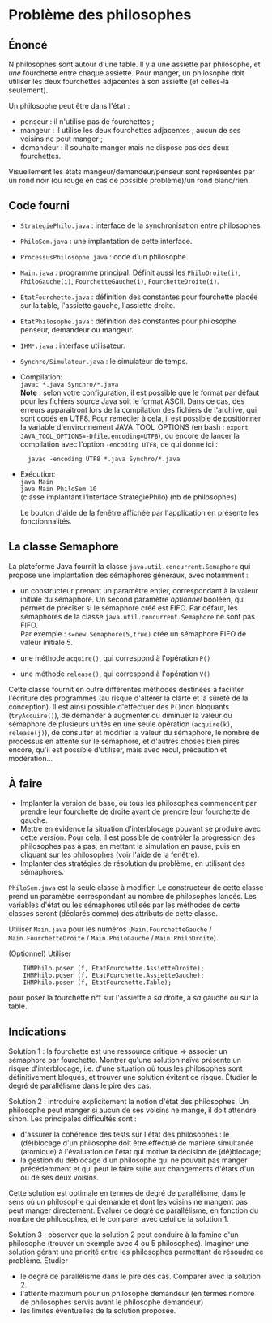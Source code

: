 Problème des philosophes
========================

Énoncé
------

N philosophes sont autour d'une table. Il y a une assiette par philosophe,
et *une* fourchette entre chaque assiette. Pour manger, un philosophe
doit utiliser les deux fourchettes adjacentes à son assiette (et celles-là
seulement).

Un philosophe peut être dans l'état :

- penseur : il n'utilise pas de fourchettes ;
- mangeur : il utilise les deux fourchettes adjacentes ; aucun de ses
  voisins ne peut manger ;
- demandeur : il souhaite manger mais ne dispose pas des deux fourchettes.

Visuellement les états mangeur/demandeur/penseur sont représentés par un
rond noir (ou rouge en cas de possible problème)/un rond blanc/rien.

Code fourni
-----------
- `StrategiePhilo.java` : interface de la synchronisation entre philosophes.
- `PhiloSem.java` : une implantation de cette interface.
- `ProcessusPhilosophe.java` : code d'un philosophe.
- `Main.java` : programme principal.
  Définit aussi les `PhiloDroite(i)`, `PhiloGauche(i)`, `FourchetteGauche(i)`,
  `FourchetteDroite(i)`.
- `EtatFourchette.java` : définition des constantes pour fourchette placée
  sur la table, l'assiette gauche, l'assiette droite.
- `EtatPhilosophe.java` : définition des constantes pour philosophe penseur,
  demandeur ou mangeur.
- `IHM*.java` : interface utilisateur.
- `Synchro/Simulateur.java` : le simulateur de temps.

- Compilation:  
        `javac *.java Synchro/*.java`  
         **Note** :  selon votre configuration, il est possible que le format par défaut 
        pour les fichiers source Java soit le format ASCII. Dans ce cas, des erreurs 
        apparaitront lors de la compilation des fichiers de l'archive, qui sont codés en UTF8.
        Pour remédier à cela, il est possible de positionner la variable d'environnement
         JAVA\_TOOL_OPTIONS (en bash : `export JAVA_TOOL_OPTIONS=-Dfile.encoding=UTF8`), 
         ou encore de lancer la compilation avec l'option `-encoding UTF8`, ce qui donne ici :
        
        javac -encoding UTF8 *.java Synchro/*.java

- Exécution:  
        `java Main`  
        `java Main PhiloSem 10`  
         (classe implantant l'interface StrategiePhilo) (nb de philosophes)
         
	Le bouton d'aide de la fenêtre affichée par l'application en présente 
	les fonctionnalités.
	
La classe Semaphore
--------------------
La plateforme Java fournit la classe `java.util.concurrent.Semaphore` qui propose 
une implantation des sémaphores généraux, avec notamment :

- un constructeur prenant un paramètre entier, correspondant à la valeur initiale 
du sémaphore. Un second paramètre *optionnel* booléen, qui permet de préciser si 
le sémaphore créé est FIFO. Par défaut, les sémaphores de 
la classe `java.util.concurrent.Semaphore` ne sont pas FIFO.       
        Par exemple : `s=new Semaphore(5,true)` crée un sémaphore FIFO de valeur initiale 5.
        
- une méthode `acquire()`, qui correspond à l'opération `P()`
- une méthode `release()`, qui correspond à l'opération `V()`

Cette classe fournit en outre différentes méthodes destinées
 à faciliter l'écriture des programmes (au risque d'altérer la clarté et la sûreté 
 de la conception). Il est ainsi possible d'effectuer des `P()`non bloquants (`tryAcquire()`),
  de demander à augmenter ou diminuer la valeur du sémaphore de plusieurs unités en 
  une seule opération (`acquire(k)`, `release(j)`), de consulter et modifier 
  la valeur du sémaphore, le nombre de processus en attente sur le sémaphore, et 
  d'autres choses bien pires encore, qu'il est possible d'utiliser, 
  mais avec recul, précaution et modération...

À faire
-------

- Implanter la version de base, où tous les philosophes commencent par prendre leur 
fourchette de droite avant de prendre leur fourchette de gauche. 
- Mettre en évidence la situation d'interblocage pouvant se produire avec cette version. 
Pour cela, il est possible de contrôler la progression des philosophes pas à pas, en mettant
la simulation en pause, puis en cliquant sur les philosophes (voir l'aide de la fenêtre).
- Implanter des stratégies de résolution du problème, en utilisant des sémaphores.

`PhiloSem.java` est la seule classe à modifier. Le constructeur de cette classe prend
un paramètre correspondant au nombre de philosophes lancés. Les variables d'état ou
les sémaphores utilisés par les méthodes de cette classes seront (déclarés comme) des
attributs de cette classe.

Utiliser `Main.java` pour les numéros (`Main.FourchetteGauche` /
`Main.FourchetteDroite` / `Main.PhiloGauche` / `Main.PhiloDroite`).

(Optionnel) Utiliser

        IHMPhilo.poser (f, EtatFourchette.AssietteDroite);
        IHMPhilo.poser (f, EtatFourchette.AssietteGauche);
        IHMPhilo.poser (f, EtatFourchette.Table);

pour poser la fourchette n°f sur l'assiette à *sa* droite, à *sa* gauche ou
sur la table.

Indications
-----------

Solution 1 : la fourchette est une ressource critique => associer un
sémaphore par fourchette. Montrer qu'une solution naïve présente un risque
d'interblocage, i.e. d'une situation où tous les philosophes sont
définitivement bloqués, et trouver une solution évitant ce risque. Étudier
le degré de parallélisme dans le pire des cas.

Solution 2 : introduire explicitement la notion d'état des philosophes. Un
philosophe peut manger si aucun de ses voisins ne mange, il doit attendre
sinon. Les principales difficultés sont :

- d'assurer la cohérence des tests sur l'état des philosophes : le (dé)blocage d'un 
   philosophe doit être effectué de manière simultanée (atomique) à l'évaluation de
   l'état qui motive la décision de (dé)blocage;
- la gestion du déblocage d'un philosophe qui ne pouvait pas manger précédemment et qui
   peut le faire suite aux changements d'états d'un ou de ses deux voisins.

Cette solution est optimale en termes de degré de parallélisme, dans
le sens où un philosophe qui demande et dont les voisins ne mangent pas peut
manger directement. Evaluer ce degré de parallélisme, en fonction du nombre
de philosophes, et le comparer avec celui de la solution 1.

Solution 3 : observer que la solution 2 peut conduire à la famine d'un
philosophe (trouver un exemple avec 4 ou 5 philosophes). Imaginer une
solution gérant une priorité entre les philosophes permettant de résoudre ce
problème. Etudier

- le degré de parallélisme dans le pire des cas. Comparer avec la solution 2.
- l'attente maximum pour un philosophe demandeur 
	(en termes nombre de philosophes servis avant le philosophe demandeur)
- les limites éventuelles de la solution proposée.